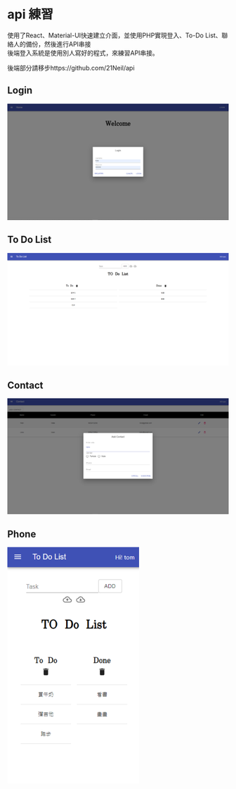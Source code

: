 # api 練習

使用了React、Material-UI快速建立介面，並使用PHP實現登入、To-Do List、聯絡人的備份，然後進行API串接  
後端登入系統是使用別人寫好的程式，來練習API串接。

後端部分請移步https://github.com/21Neil/api

## Login

<img src=/preview/login.png width=600 />

## To Do List

<img src=/preview/toDoList.png width=600 />

## Contact

<img src=/preview/contact.png width=600 />

## Phone

<img src=/preview/phone.png width=300 />
